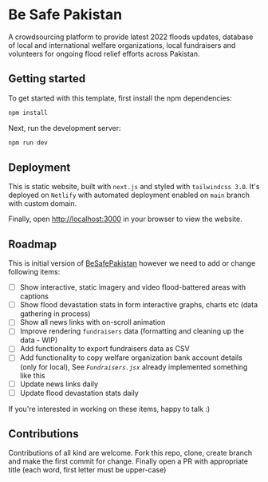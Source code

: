 # Be Safe Pakistan

A crowdsourcing platform to provide latest 2022 floods updates, database of local and international welfare organizations, local fundraisers and volunteers for ongoing flood relief efforts across Pakistan.

## Getting started

To get started with this template, first install the npm dependencies:

```bash
npm install
```

Next, run the development server:

```bash
npm run dev
```

## Deployment

This is static website, built with `next.js` and styled with `tailwindcss 3.0`. It's deployed on `Netlify` with automated deployment enabled on `main` branch with custom domain.  


Finally, open [http://localhost:3000](http://localhost:3000) in your browser to view the website.
## Roadmap

This is initial version of [BeSafePakistan](https://besafepakistan.com) however we need to add or change following items:

- [ ] Show interactive, static imagery and video flood-battered areas with captions
- [ ] Show flood devastation stats in form interactive graphs, charts etc (data gathering in process)
- [ ] Show all news links with on-scroll animation
- [ ] Improve rendering `fundraisers` data (formatting and cleaning up the data - WIP)
- [ ] Add functionality to export fundraisers data as CSV
- [ ] Add functionality to copy welfare organization bank account details (only for local), See *`Fundraisers.jsx`* already implemented something like this
- [ ] Update news links daily
- [ ] Update flood devastation stats daily

If you're interested in working on these items, happy to talk :)

## Contributions

Contributions of all kind are welcome. Fork this repo, clone, create branch and make the first commit for change. Finally open a PR with appropriate title (each word, first letter must be upper-case)
